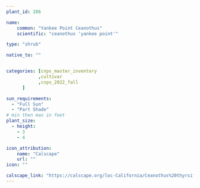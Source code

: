 ```yaml
---
plant_id: 286

name: 
    common: "Yankee Point Ceanothus"   
    scientific: "ceanothus 'yankee point'" 

type: "shrub"

native_to: ""


categories: [cnps_master_inventory
            ,cultivar
            ,cnps_2022_fall
      ]

sun_requirements:
  - "Full Sun"
  - "Part Shade"
# min then max in feet
plant_size:
  - height: 
    - 3
    - 4

icon_attribution: 
    name: "Calscape"
    url: ""
icon: ""

calscape_link: "https://calscape.org/loc-California/Ceanothus%20thyrsiflorus%20var.%20griseus%20‘Yankee%20Point’(%20)"
---
```



